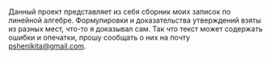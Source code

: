 Данный проект представляет из себя сборник моих записок по линейной алгебре. Формулировки и доказательства утверждений взяты из разных мест, что-то я доказывал сам. Так что текст может содержать ошибки и опечатки, прошу сообщать о них на почту [pshenikita@gmail.com](mailto:pshenikita@gmail.com).

